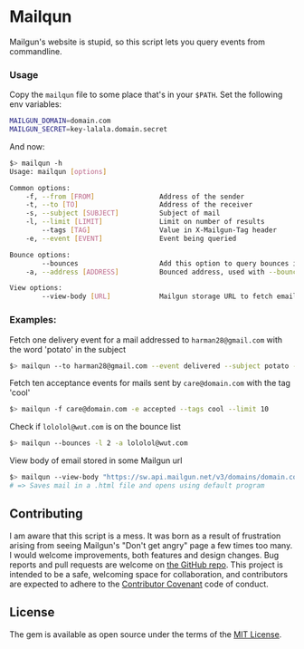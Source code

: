 # Mailqun

Mailgun's website is stupid, so this script lets you query events from commandline.

### Usage
Copy the `mailqun` file to some place that's in your `$PATH`. Set the following env variables:
``` sh
MAILGUN_DOMAIN=domain.com
MAILGUN_SECRET=key-lalala.domain.secret
```

And now:
``` sh
$> mailqun -h
Usage: mailqun [options]

Common options:
    -f, --from [FROM]                Address of the sender
    -t, --to [TO]                    Address of the receiver
    -s, --subject [SUBJECT]          Subject of mail
    -l, --limit [LIMIT]              Limit on number of results
        --tags [TAG]                 Value in X-Mailgun-Tag header
    -e, --event [EVENT]              Event being queried

Bounce options:
        --bounces                    Add this option to query bounces instead of events
    -a, --address [ADDRESS]          Bounced address, used with --bounces

View options:
        --view-body [URL]            Mailgun storage URL to fetch email body from
```

### Examples:
Fetch one delivery event for a mail addressed to `harman28@gmail.com` with the word 'potato' in the subject
``` sh
$> mailqun --to harman28@gmail.com --event delivered --subject potato --limit 1
```

Fetch ten acceptance events for mails sent by `care@domain.com` with the tag 'cool'
``` sh
$> mailqun -f care@domain.com -e accepted --tags cool --limit 10
```

Check if `lololol@wut.com` is on the bounce list
```sh
$> mailqun --bounces -l 2 -a lololol@wut.com
```

View body of email stored in some Mailgun url
```sh
$> mailqun --view-body "https://sw.api.mailgun.net/v3/domains/domain.com/messages/uglyhash"
# => Saves mail in a .html file and opens using default program
```

## Contributing

I am aware that this script is a mess. It was born as a result of frustration arising from seeing Mailgun's "Don't get angry" page a few times too many. I would welcome improvements, both features and design changes. Bug reports and pull requests are welcome on [the GitHub repo](https://github.com/harman28/mailqun).
This project is intended to be a safe, welcoming space for collaboration, and contributors are expected to adhere to the [Contributor Covenant](http://contributor-covenant.org) code of conduct.


## License

The gem is available as open source under the terms of the [MIT License](https://opensource.org/licenses/MIT).
